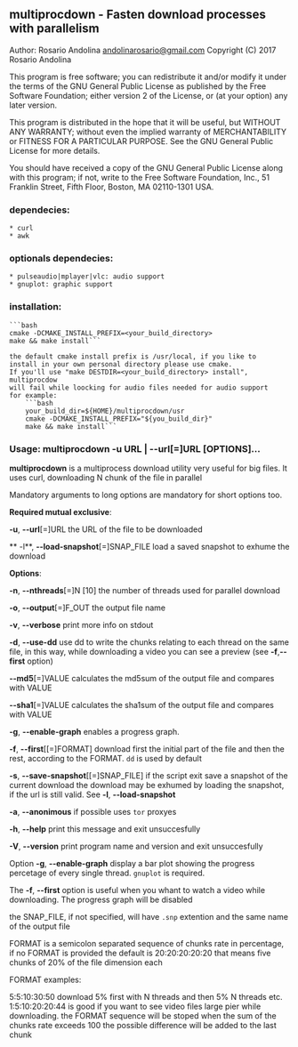 ## multiprocdown - Fasten download processes with parallelism

Author: Rosario Andolina <andolinarosario@gmail.com>
Copyright (C) 2017  Rosario Andolina

This program is free software; you can redistribute it and/or modify
it under the terms of the GNU General Public License as published by
the Free Software Foundation; either version 2 of the License, or
(at your option) any later version.

This program is distributed in the hope that it will be useful,
but WITHOUT ANY WARRANTY; without even the implied warranty of
MERCHANTABILITY or FITNESS FOR A PARTICULAR PURPOSE.  See the
GNU General Public License for more details.

You should have received a copy of the GNU General Public License along
with this program; if not, write to the Free Software Foundation, Inc.,
51 Franklin Street, Fifth Floor, Boston, MA 02110-1301 USA.

### dependecies:

	* curl
	* awk

### optionals dependecies:

	* pulseaudio|mplayer|vlc: audio support
	* gnuplot: graphic support

### installation:

	```bash
	cmake -DCMAKE_INSTALL_PREFIX=<your_build_directory>
	make && make install```
	
	the default cmake install prefix is /usr/local, if you like to
	install in your own personal directory please use cmake.
	If you'll use "make DESTDIR=<your_build_directory> install", multiprocdow
	will fail while loocking for audio files needed for audio support
	for example:
		```bash
		your_build_dir=${HOME}/multiprocdown/usr
		cmake -DCMAKE_INSTALL_PREFIX="${you_build_dir}"
		make && make install```


### Usage: multiprocdown -u URL | --url[=]URL [OPTIONS]...

**multiprocdown** is a multiprocess download utility very useful for
big files. It uses curl, downloading N chunk of the file in parallel

Mandatory arguments to long options are mandatory for short options too.

**Required mutual exclusive**:

  **-u**, **--url**[=]URL          the URL of the file to be downloaded

 ** -l**, **--load-snapshot**[=]SNAP_FILE
                           load a saved snapshot to exhume the download

**Options**:

  **-n**, **--nthreads**[=]N       [10] the number of threads used for parallel
                             download

  **-o**, **--output**[=]F_OUT     the output file name

  **-v**, **--verbose**            print more info on stdout

  **-d**, **--use-dd**             use dd to write the chunks relating to each thread on
                             the same file, in this way, while downloading a video
                             you can see a preview (see **-f**,**--first** option)

  **--md5**[=]VALUE            calculates the md5sum of the output file and
                             compares with VALUE

  **--sha1**[=]VALUE           calculates the sha1sum of the output file and
                             compares with VALUE

  **-g**, **--enable-graph**       enables a progress graph.

  **-f**, **--first**[[=]FORMAT]      download first the initial part of the file and then
                              the rest, according to the FORMAT. `dd` is used by default

  **-s**, **--save-snapshot**[[=]SNAP_FILE]
                           if the script exit save a snapshot of the current download
                             the download may be exhumed by loading the snapshot, if
                             the url is still valid. See **-l**, **--load-snapshot**

  **-a**, **--anonimous**          if possible uses `tor` proxyes

  **-h**, **--help**               print this message and exit unsuccesfully

  **-V**, **--version**            print program name and version and exit unsuccesfully


Option **-g**, **--enable-graph** display a bar plot showing the progress percetage
of every single thread. `gnuplot` is required.

The **-f**, **--first** option is useful when you whant to watch a video while
downloading. The progress graph will be disabled

the SNAP_FILE, if not specified, will have `.snp` extention and the same
name of the output file

FORMAT is a semicolon separated sequence of chunks rate in percentage, if
no FORMAT is provided the default is 20:20:20:20:20 that means five chunks
of 20% of the file dimension each

FORMAT examples:

5:5:10:30:50       download 5% first with N threads and then 5% N threads etc.
1:5:10:20:20:44    is good if you want to see video files large pier
                     while downloading.
the FORMAT sequence will be stoped when the sum of the chunks rate exceeds 100
the possible difference will be added to the last chunk
